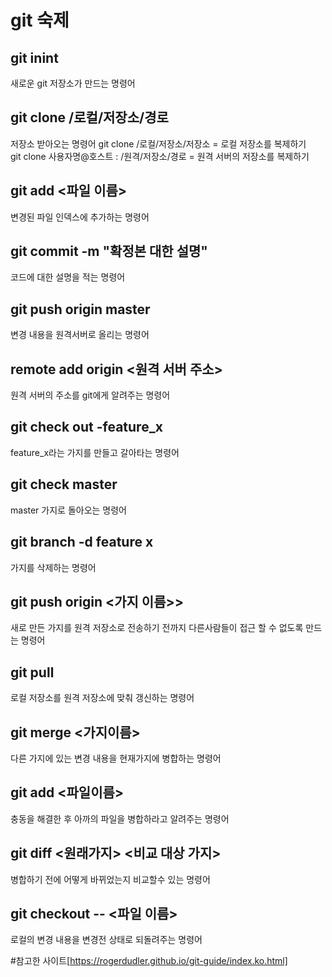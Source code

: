 # git 숙제
## git inint 
새로운 git 저장소가 만드는 명령어
## git clone /로컬/저장소/경로
저장소 받아오는 명령어
git clone /로컬/저장소/저장소 = 로컬 저장소를 복제하기  
git clone 사용자명@호스트 : /원격/저장소/경로 = 원격 서버의 저장소를 복제하기  
## git add <파일 이름> 
변경된 파일 인덱스에 추가하는 명령어
## git commit -m "확정본 대한 설명"
코드에 대한 설명을 적는 명령어
## git push origin master 
변경 내용을 원격서버로 올리는 명령어
## remote add origin <원격 서버 주소>
원격 서버의 주소를 git에게 알려주는 명령어
## git check out -feature_x
feature_x라는 가지를 만들고 갈아타는 명령어
## git check master
master 가지로 돌아오는 명령어
## git branch -d feature x
가지를 삭제하는 명령어
## git push origin <가지 이름>>
새로 만든 가지를 원격 저장소로 전송하기 전까지 다른사람들이 접근 할 수 없도록 만드는 명령어
## git pull
로컬 저장소를 원격 저장소에 맞춰 갱신하는 명령어
## git merge <가지이름>
다른 가지에 있는 변경 내용을 현재가지에 병합하는 명령어
## git add <파일이름>
충동을 해결한 후 아까의 파일을 병합하라고 알려주는 명령어
## git diff <원래가지> <비교 대상 가지>
병합하기 전에 어떻게 바뀌었는지 비교할수 있는 명령어
## git checkout -- <파일 이름>
로컬의 변경 내용을 변경전 상태로 되돌려주는 명령어

#참고한 사이트[https://rogerdudler.github.io/git-guide/index.ko.html]

 
